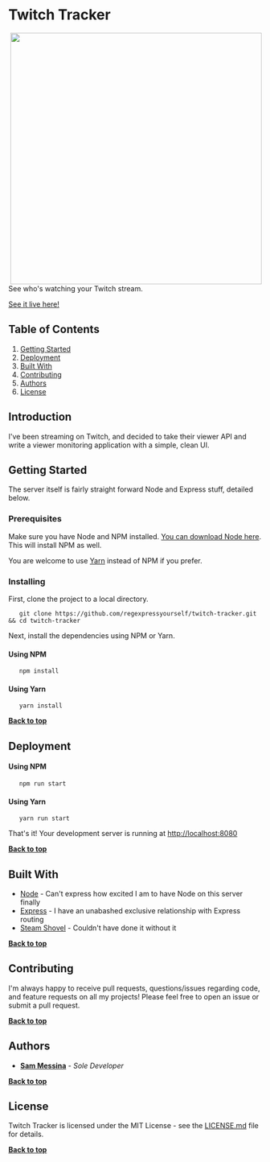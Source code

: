 # Twitch Tracker

<img width="500px" src="https://i.imgur.com/T6Ut7mb.png" align="right" />

See who's watching your Twitch stream.

[See it live here!](https://www.smessina.com/twitch-tracker)

## Table of Contents

1. [Getting Started](#getting-started)
3. [Deployment](#deployment)
2. [Built With](#built-with)
3. [Contributing](#contributing)
3. [Authors](#authors)
3. [License](#license)


## Introduction

I've been streaming on Twitch, and decided to take their viewer API and write a viewer monitoring application with a simple, clean UI.

## Getting Started

The server itself is fairly straight forward Node and Express stuff, detailed below.

### Prerequisites


Make sure you have Node and NPM installed. [You can download Node here](https://nodejs.org/en/download/). This will install NPM as well.

You are welcome to use [Yarn](https://yarnpkg.com/en/) instead of NPM if you prefer.

### Installing

First, clone the project to a local directory.

```
   git clone https://github.com/regexpressyourself/twitch-tracker.git && cd twitch-tracker
```

Next, install the dependencies using NPM or Yarn.

#### Using NPM

```
   npm install
```

#### Using Yarn

```
   yarn install
```

**[Back to top](#table-of-contents)**

## Deployment


#### Using NPM

```
   npm run start
```

#### Using Yarn

```
   yarn run start
```

   That's it! Your development server is running at [http://localhost:8080](http://localhost:8080)
   

**[Back to top](#table-of-contents)**


## Built With

* [Node](https://nodejs.org/en/) - Can't express how excited I am to have Node on this server finally
* [Express](https://expressjs.com/) - I have an unabashed exclusive relationship with Express routing
* [Steam Shovel](https://www.facebook.com/SteamShovelCoffee/) - Couldn't have done it without it

**[Back to top](#table-of-contents)**

## Contributing

I'm always happy to receive pull requests, questions/issues regarding code, and feature requests on all my projects! Please feel free to open an issue or submit a pull request.

**[Back to top](#table-of-contents)**

## Authors

* **[Sam Messina](https://www.github.com/regexpressyourself)** - *Sole Developer* 

**[Back to top](#table-of-contents)**

## License

Twitch Tracker is licensed under the MIT License - see the [LICENSE.md](LICENSE.md) file for details.


**[Back to top](#table-of-contents)**


